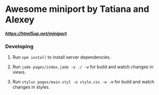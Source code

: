 # Awesome miniport by Tatiana and Alexey

***https://html5up.net/miniport***

### Developing

1. Run `npm install` to install server dependencies.

2. Run `jade pages/index.jade -o ./ -w` for build and watch changes in views.

3. Run `stylus pages/main.styl -o style.css -w -m` for build and watch changes in styles.